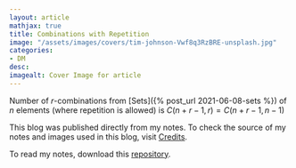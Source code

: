 ```yaml
---
layout: article
mathjax: true
title: Combinations with Repetition
image: "/assets/images/covers/tim-johnson-Vwf8q3RzBRE-unsplash.jpg"
categories:
- DM
desc:   
imagealt: Cover Image for article
---
```


Number of $r$-combinations from [Sets]({% post_url 2021-06-08-sets %}) of $n$ elements (where repetition is allowed) is $C(n+r-1, r) = C(n+r-1, n-1)$





















































































































































































































































































































































































































This blog was published directly from my notes.
To check the source of my notes and images used in this blog, visit <a href="/credits.html" target="_blank">Credits</a>.

To read my notes, download this <a href="https://github.com/bovem/CS" target="blank">repository</a>.